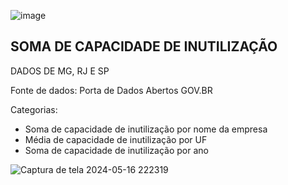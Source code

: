 ![image](https://github.com/isaprin/Prova-Inform-tica/assets/163484630/7940f929-ddf2-4a71-8765-e0d0d81334e5)

## SOMA DE CAPACIDADE DE INUTILIZAÇÃO 
DADOS DE MG, RJ E SP

Fonte de dados: Porta de Dados Abertos GOV.BR

Categorias:
* Soma de capacidade de inutilização por nome da empresa
* Média de capacidade de inutilização por UF
* Soma de capacidade de inutilização por ano 

![Captura de tela 2024-05-16 222319](https://github.com/isaprin/Prova-Inform-tica/assets/163484630/6e2219f3-798b-4dc8-9cb9-49a98d4060fc)
